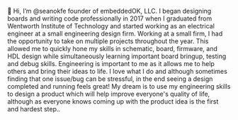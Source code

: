 👋 Hi, I’m @seanokfe founder of embeddedOK, LLC.
I began designing boards and writing code professionally in 2017 when I graduated from Wentworth Institute of Technology and started working as an electrical engineer at a small engineering design firm.
Working at a small firm, I had the opportunity to take on multiple projects throughout the year. This allowed me to quickly hone my skills in schematic, board, firmware, and HDL design while simultaneously learning important board bringup, testing and debug skills.
Engineering is important to me as it allows me to help others and bring their ideas to life. I love what I do and although sometimes finding that one issue/bug can be stressful, in the end seeing a design completed and running feels great!
My dream is to use my engineering skills to design a product which will help improve everyone's quality of life, although as everyone knows coming up with the product idea is the first and hardest step..

